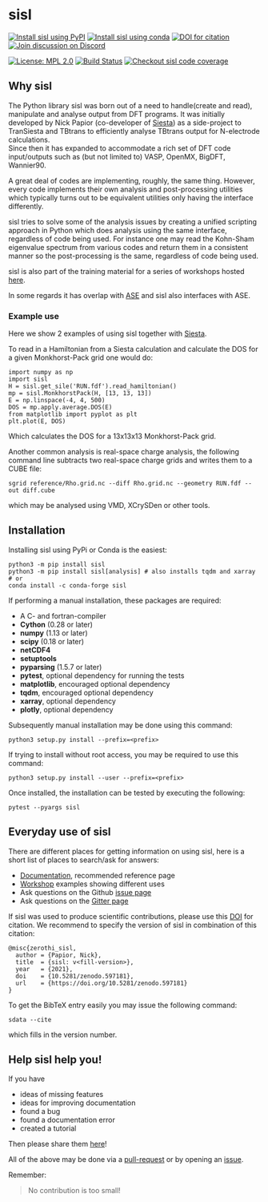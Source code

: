 # sisl #

[![Install sisl using PyPI](https://badge.fury.io/py/sisl.svg)](https://badge.fury.io/py/sisl)
[![Install sisl using conda](https://anaconda.org/conda-forge/sisl/badges/version.svg)](https://anaconda.org/conda-forge/sisl)
[![DOI for citation](https://zenodo.org/badge/doi/10.5281/zenodo.597181.svg)](http://dx.doi.org/10.5281/zenodo.597181)
[![Join discussion on Discord](https://img.shields.io/discord/742636379871379577.svg?label=&logo=discord&logoColor=ffffff&color=green&labelColor=red)](https://discord.gg/5XnFXFdkv2)
<!--- [![Documentation on RTD](https://readthedocs.org/projects/docs/badge/?version=latest)](http://sisl.readthedocs.io/en/latest/) -->
[![License: MPL 2.0](https://img.shields.io/badge/License-MPL%202.0-brightgreen.svg)](https://www.mozilla.org/en-US/MPL/2.0/)
[![Build Status](https://travis-ci.org/zerothi/sisl.svg?branch=master)](https://travis-ci.org/zerothi/sisl)
[![Checkout sisl code coverage](https://codecov.io/gh/zerothi/sisl/branch/master/graph/badge.svg)](https://codecov.io/gh/zerothi/sisl)

## Why sisl ##

The Python library sisl was born out of a need to handle(create and read), manipulate and analyse output from DFT programs.
It was initially developed by Nick Papior (co-developer of [Siesta][siesta]) as a side-project to TranSiesta
and TBtrans to efficiently analyse TBtrans output for N-electrode calculations.  
Since then it has expanded to accommodate a rich set of DFT code input/outputs such as (but not limited to)
VASP, OpenMX, BigDFT, Wannier90.

A great deal of codes are implementing, roughly, the same thing.
However, every code implements their own analysis and post-processing utilities which typically
turns out to be equivalent utilities only having the interface differently.

sisl tries to solve some of the analysis issues by creating a unified scripting approach
in Python which does analysis using the same interface, regardless of code being used.
For instance one may read the Kohn-Sham eigenvalue spectrum from various codes and return them
in a consistent manner so the post-processing is the same, regardless of code being used.

sisl is also part of the training material for a series of workshops hosted [here][workshop].

In some regards it has overlap with [ASE][ase] and sisl also interfaces with ASE.

### Example use ###

Here we show 2 examples of using sisl together with [Siesta][siesta].

To read in a Hamiltonian from a Siesta calculation and calculate the DOS for a given Monkhorst-Pack grid
one would do:

    import numpy as np
    import sisl
    H = sisl.get_sile('RUN.fdf').read_hamiltonian()
    mp = sisl.MonkhorstPack(H, [13, 13, 13])
    E = np.linspace(-4, 4, 500)
    DOS = mp.apply.average.DOS(E)
    from matplotlib import pyplot as plt
    plt.plot(E, DOS)

Which calculates the DOS for a 13x13x13 Monkhorst-Pack grid.

Another common analysis is real-space charge analysis, the following command line subtracts two real-space
charge grids and writes them to a CUBE file:

    sgrid reference/Rho.grid.nc --diff Rho.grid.nc --geometry RUN.fdf --out diff.cube

which may be analysed using VMD, XCrySDen or other tools.


## Installation ##

Installing sisl using PyPi or Conda is the easiest:

    python3 -m pip install sisl
    python3 -m pip install sisl[analysis] # also installs tqdm and xarray
    # or
    conda install -c conda-forge sisl

If performing a manual installation, these packages are required:

   - A C- and fortran-compiler
   - __Cython__ (0.28 or later)
   - __numpy__ (1.13 or later)
   - __scipy__ (0.18 or later)
   - __netCDF4__
   - __setuptools__
   - __pyparsing__ (1.5.7 or later)
   - __pytest__, optional dependency for running the tests
   - __matplotlib__, encouraged optional dependency
   - __tqdm__, encouraged optional dependency
   - __xarray__, optional dependency
   - __plotly__, optional dependency

Subsequently manual installation may be done using this command:

    python3 setup.py install --prefix=<prefix>

If trying to install without root access, you may be required to use this command:

    python3 setup.py install --user --prefix=<prefix>


Once installed, the installation can be tested by executing the following:

    pytest --pyargs sisl

## Everyday use of sisl ##

There are different places for getting information on using sisl, here is a short list
of places to search/ask for answers:

- [Documentation][sisl-api], recommended reference page
- [Workshop][workshop] examples showing different uses
- Ask questions on the Github [issue page][issue]
- Ask questions on the [Gitter page][sisl-gitter]

If sisl was used to produce scientific contributions, please use this [DOI][doi] for citation.
We recommend to specify the version of sisl in combination of this citation:

    @misc{zerothi_sisl,
      author = {Papior, Nick},
      title  = {sisl: v<fill-version>},
      year   = {2021},
      doi    = {10.5281/zenodo.597181},
      url    = {https://doi.org/10.5281/zenodo.597181}
    }

To get the BibTeX entry easily you may issue the following command:

    sdata --cite

which fills in the version number.

## Help sisl help you! ##

If you have

- ideas of missing features
- ideas for improving documentation
- found a bug
- found a documentation error
- created a tutorial

Then please share them [here][issue]!

All of the above may be done via a [pull-request][pr] or by opening
an [issue].

Remember:

> No contribution is too small!


<!---
Links to external and internal sites.
-->
[sisl@git]: https://github.com/zerothi/sisl
[sisl-api]: https://zerothi.github.io/sisl
[sisl-gitter]: https://gitter.im/sisl-tool/Lobby
[issue]: https://github.com/zerothi/sisl/issues
[pr]: https://github.com/zerothi/sisl/pulls
[siesta]: https://gitlab.com/siesta-project/siesta
[tbtrans]: https://gitlab.com/siesta-project/siesta
[workshop]: https://github.com/zerothi/ts-tbt-sisl-tutorial
[doi]: http://dx.doi.org/10.5281/zenodo.597181
[mpl]: https://www.mozilla.org/en-US/MPL/2.0/
[ase]: https://wiki.fysik.dtu.dk/ase/

<!---
Local variables for emacs to turn on flyspell-mode
% Local Variables:
%   mode: flyspell
%   tab-width: 4
%   indent-tabs-mode: nil
% End:
-->

